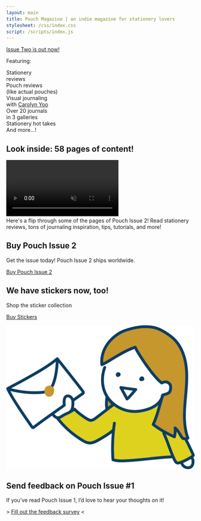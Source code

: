 ```yaml
---
layout: main
title: Pouch Magazine | an indie magazine for stationery lovers
stylesheet: /css/index.css
script: /scripts/index.js
---
```


<div class="issue2-scene hero">
  <div class="wall">
    <div class="main-scene">
      <div class="prof-bunny-box">
        <div class="prof-dialogue"></div>
        <div class="prof-bunny"></div>
      </div>
      <div class="pouch-out-now">
        <a href="https://shop.pouchmagazine.com/b/pouch-issue-2" target="_blank">
          <div class="pouch-scene-title"></div>
        </a>
        <div class="pouch-scene-subtitle">
          <a href="https://shop.pouchmagazine.com/b/pouch-issue-2" target="_blank" class="start-unlined">Issue Two is out now!</a>
        </div>
        <div class="pouch-scene-rope"></div>
      </div>
      <div class="shop">
        <!-- <div class="shop-door-open"></div> -->
        <a href="https://shop.pouchmagazine.com" target="_blank"><div class="shop-door-closed"></div></a>
      </div>
    </div>
  </div>
  <div class="floor">
    <div class="floor-scene">
      <div class="bunny-sit"></div>
      <div class="floor-featuring">
        <p>Featuring:</p>
        <div class="feature-table">
          <div class="feature-item">
            <div class="feature-icon">
              <div class="feature-icon-image stationery-reviews"></div>
            </div>
            <div class="feature-caption">Stationery<br>reviews</div>
          </div>
          <div class="feature-item">
            <div class="feature-icon">
              <div class="feature-icon-image pouch-reviews"></div>
            </div>
            <div class="feature-caption">Pouch reviews<br>(like actual pouches)</div>
          </div>
          <div class="feature-item">
            <div class="feature-icon">
              <div class="feature-icon-image interview"></div>
            </div>
            <div class="feature-caption">Visual journaling<br>with <a href="https://carolynyoo.com/" target="_blank" class="start-unlined">Carolyn Yoo</a></div>
          </div>
          <div class="feature-item">
            <div class="feature-icon">
              <div class="feature-icon-image gallery"></div>
            </div>
            <div class="feature-caption">Over 20 journals<br>in 3 galleries</div>
          </div>
          <div class="feature-item">
            <div class="feature-icon">
              <div class="feature-icon-image hot-takes"></div>
            </div>
            <div class="feature-caption">Stationery hot takes</div>
          </div>
          <div class="feature-item">
            <div class="feature-icon">
              <div class="feature-icon-image and-more"></div>
            </div>
            <div class="feature-caption">And more...!</div>
          </div>
        </div>
      </div>
      <div class="bunny-stand"></div>
    </div>
  </div>
</div>


<div class="washi-top">
  <div class="container">
    <h2><span>Look inside: 58 pages of content!</span></h2>
    <video autoplay controls disablepictureinpicture loop muted playsinline preload=auto>
      <source src="/images/issue2/flipthrough.mp4" type="video/mp4" />
    </video>
    <div class="look-inside">
      Here's a flip through some of the pages of Pouch Issue 2! Read stationery reviews, tons of journaling inspiration, tips, tutorials, and more!
    </div>
  </div>
</div>

<div class="table-of-contents">
  <div class="issue2-toc"></div>
</div>

<div class="main-page-banner buy-pouch" id="submit">
  <div class="description">
    <h2>Buy Pouch Issue 2</h2>
    <p>Get the issue today! Pouch Issue 2 ships worldwide.</p>
    <p class="button-banner"><a href="https://shop.pouchmagazine.com/b/pouch-issue-2" class="button">Buy Pouch Issue 2</a></p>
  </div>
  <div class="header-image"></div>
</div>

<div class="main-page-banner buy-stickers" id="submit">
  <div class="header-image-flip"></div>
  <div class="description-flip">
    <h2>We have stickers now, too!</h2>
    <p>Shop the sticker collection</p>
    <p class="button-banner"><a href="https://shop.pouchmagazine.com/collection/stickers" class="button">Buy Stickers</a></p>
  </div>
</div>

<div class="feedback">
  <a href="https://vrk2.link/APELyW" target="_blank"><img src="/images/pouch-feedback-graphic.png"></a>
  <div class="feedback-text">
    <h2>Send feedback on Pouch Issue #1</h2>
    <p>If you’ve read Pouch Issue 1, I’d love to hear your thoughts on it!
    <p>&gt; <a href="https://vrk2.link/APELyW" target="_blank">Fill out the feedback survey</a> &lt;
  </div>
</div>
